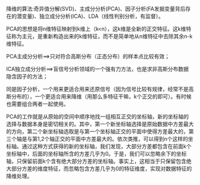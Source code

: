 降维的算法:奇异值分解(SVD)、主成分分析(PCA)、因子分析(FA发掘变量背后存在的潜变量)、独立成分分析(ICA)、LDA（线性判别分析，有监督）。

PCA的思想是将n维特征映射到k维上（k<n），这k维是全新的正交特征。这k维特征称为主元，是重新构造出来的k维特征，而不是简单地从n维特征中去除其余n-k维特征。

PCA主成分分析==>只对符合高斯分布（正态分布）的样本点比较有效；

ICA独立成分分析==>盲信号分析领域的一个强有力方法，也是求非高斯分布数据隐含因子的方法；

同是因子分析，一个用来更适合用来还原信号（因为信号比较有规律，经常不是高斯分布的），一个更适合用来降维（用那么多特征干嘛，k个正交的即可）。有时候也需要组合两者一起使用。

PCA的工作就是从原始的空间中顺序地找一组相互正交的坐标轴，新的坐标轴的选择与数据本身是密切相关的。其中，第一个新坐标轴选择是原始数据中方差最大的方向，第二个新坐标轴选取是与第一个坐标轴正交的平面中使得方差最大的，第三个轴是与第1,2个轴正交的平面中方差最大的。依次类推，可以得到n个这样的坐标轴。通过这种方式获得的新的坐标轴，我们发现，大部分方差都包含在前面k个坐标轴中，后面的坐标轴所含的方差几乎为0。于是，我们可以忽略余下的坐标轴，只保留前面k个含有绝大部分方差的坐标轴。事实上，这相当于只保留包含绝大部分方差的维度特征，而忽略包含方差几乎为0的特征维度，实现对数据特征的降维处理。
